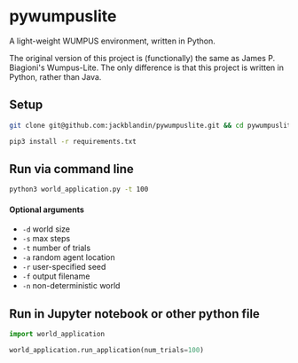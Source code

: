 # pywumpuslite

A light-weight WUMPUS environment, written in Python.

The original version of this project is (functionally) the same as James P. Biagioni's Wumpus-Lite. The only difference is that this project is written in Python, rather than Java.

## Setup

```sh
git clone git@github.com:jackblandin/pywumpuslite.git && cd pywumpuslite
```

```sh
pip3 install -r requirements.txt
```

## Run via command line

```sh
python3 world_application.py -t 100
```

#### Optional arguments

* `-d` <int> world size
* `-s` <int> max steps
* `-t` <int> number of trials
* `-a` <bool> random agent location
* `-r` <int> user-specified seed
* `-f` <str> output filename
* `-n` <bool> non-deterministic world

## Run in Jupyter notebook or other python file

```py
import world_application

world_application.run_application(num_trials=100)
```
